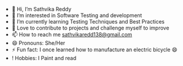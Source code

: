 - 👋 Hi, I’m Sathvika Reddy
- 👀 I’m interested in Software Testing and development
- 🌱 I’m currently learning Testing Techniques and Best Practices
- 💞️ Love to contribute to projects and challenge myself to improve
- 📫 How to reach me sathvikaredd138@gmail.com
- 😄 Pronouns: She/Her
- ⚡ Fun fact: I once learned how to manufacture an electric bicycle 😄
- ! Hobbies: I Paint and read 

<!---
sathvika138/sathvika138 is a ✨ special ✨ repository because its `README.md` (this file) appears on your GitHub profile.
You can click the Preview link to take a look at your changes.
--->

